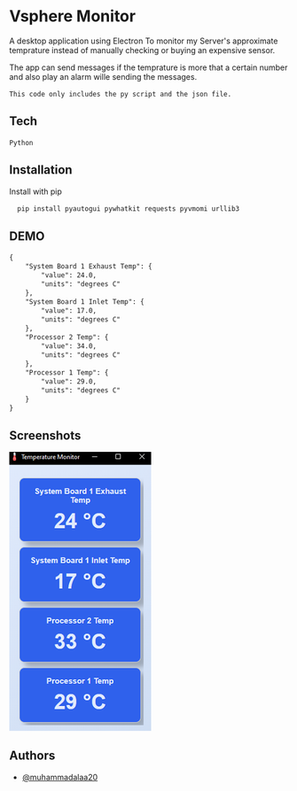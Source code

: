 
# Vsphere Monitor

A desktop application using Electron To monitor my Server's approximate temprature instead of manually checking or buying an expensive sensor.

The app can send messages if the temprature is more that a certain number and also play an alarm wille sending the messages.

```
This code only includes the py script and the json file.
```


## Tech

```
Python
```

## Installation

Install with pip

```bash
  pip install pyautogui pywhatkit requests pyvmomi urllib3
```
    
## DEMO

```
{
    "System Board 1 Exhaust Temp": {
        "value": 24.0,
        "units": "degrees C"
    },
    "System Board 1 Inlet Temp": {
        "value": 17.0,
        "units": "degrees C"
    },
    "Processor 2 Temp": {
        "value": 34.0,
        "units": "degrees C"
    },
    "Processor 1 Temp": {
        "value": 29.0,
        "units": "degrees C"
    }
}
```

## Screenshots

![App Screenshot](https://raw.githubusercontent.com/muhammadalaa20/Vsphere-Monitor/refs/heads/main/screenshot.png)

## Authors

- [@muhammadalaa20](https://github.com/muhammadalaa20)
